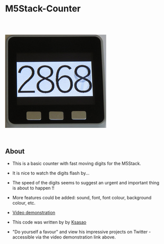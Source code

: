 # M5Stack-Counter

<br />
<br />

![M5Stack Counter](M5StackCounter.png) 

<br />

## About

- This is a basic counter with fast moving digits for the M5Stack.

- It is nice to watch the digits flash by... 

- The speed of the digits seems to suggest an urgent and important thing is about to happen !!

- More features could be added: sound, font, font colour, background colour, etc.

- [Video demonstration](https://twitter.com/ksasao/status/970196248836755456 "Video Demonstration")

- This code was written by by [Ksasao](https://gist.github.com/ksasao/c67d6fff5641e6fd40c7705352f6759e)

- "Do yourself a favour" and view his impressive projects on Twitter - accessible via the video demonstration link above.



